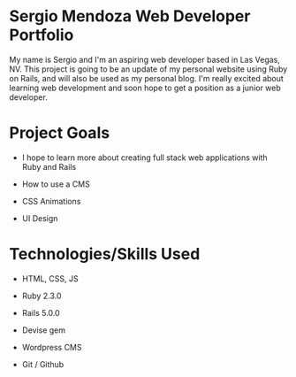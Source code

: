 # Sergio Mendoza Web Developer Portfolio

My name is Sergio and I'm an aspiring web developer based in Las Vegas, NV.
This project is going to be an update of my personal website using Ruby on Rails,
and will also be used as my personal blog. I'm really excited about learning
web development and soon hope to get a position as a junior web developer.

# Project Goals
* I hope to learn more about creating full stack web applications with Ruby and
Rails

* How to use a CMS

* CSS Animations

* UI Design

# Technologies/Skills Used

* HTML, CSS, JS

* Ruby 2.3.0

* Rails 5.0.0

* Devise gem

* Wordpress CMS

* Git / Github



<!-- This README would normally document whatever steps are necessary to get the
application up and running.

Things you may want to cover:

* Ruby version

* System dependencies

* Configuration

* Database creation

* Database initialization

* How to run the test suite

* Services (job queues, cache servers, search engines, etc.)

* Deployment instructions

* ... -->
